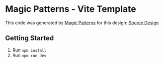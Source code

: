 # Magic Patterns - Vite Template

This code was generated by [Magic Patterns](https://magicpatterns.com) for this design: [Source Design](https://www.magicpatterns.com/c/utvd31d2uewrk2ixw5d8b5)

## Getting Started

1. Run `npm install`
2. Run `npm run dev`
